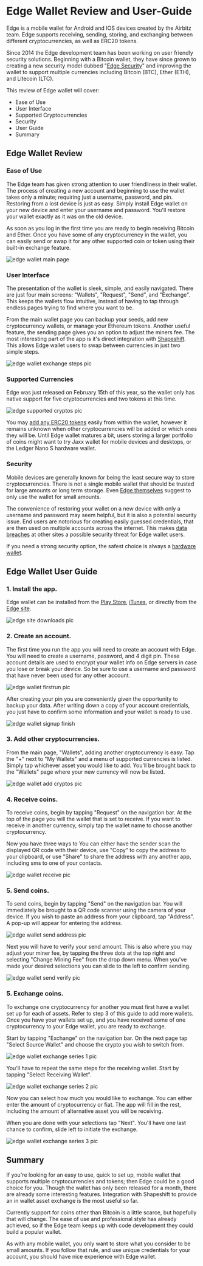 # Edge Wallet Review and User-Guide

Edge is a mobile wallet for Android and IOS devices created by the Airbitz team. Edge supports receiving, sending, storing, and exchanging between different cryptocurrencies, as well as ERC20 tokens.

Since 2014 the Edge development team has been working on user friendly security solutions. Beginning with a Bitcoin wallet, they have since grown to creating a new security model dubbed "[Edge Security](https://edgesecure.co/about/)" and improving the wallet to support multiple currencies including Bitcoin (BTC), Ether (ETH), and Litecoin (LTC).

This review of Edge wallet will cover:

+ Ease of Use
+ User Interface
+ Supported Cryptocurrencies
+ Security
+ User Guide
+ Summary

## Edge Wallet Review

### Ease of Use

The Edge team has given strong attention to user friendliness in their wallet. The process of creating a new account and beginning to use the wallet takes only a minute; requiring just a username, password, and pin. Restoring from a lost device is just as easy. Simply install Edge wallet on your new device and enter your username and password. You'll restore your wallet exactly as it was on the old device.

As soon as you log in the first time you are ready to begin receiving Bitcoin and Ether. Once you have some of any cryptocurrency in the wallet, you can easily send or swap it for any other supported coin or token using their built-in exchange feature.

![edge wallet main page](/reviews-guides/edge-wallet_03-08-18/edge-wallet-media/edge_wallet-main-page.png)

### User Interface

The presentation of the wallet is sleek, simple, and easily navigated. There are just four main screens: "Wallets", "Request", "Send", and "Exchange". This keeps the wallets flow intuitive, instead of having to tap through endless pages trying to find where you want to be.

From the main wallet page you can backup your seeds, add new cryptocurrency wallets, or manage your Ethereum tokens. Another useful feature, the sending page gives you an option to adjust the miners fee. The most interesting part of the app is it's direct integration with [Shapeshift](https://info.shapeshift.io/about). This allows Edge wallet users to swap between currencies in just two simple steps.

![edge wallet exchange steps pic](/reviews-guides/edge-wallet_03-08-18/edge-wallet-media/edge_exchange-both-steps.png)

### Supported Currencies

Edge was just released on February 15th of this year, so the wallet only has native support for five cryptocurrencies and two tokens at this time.

![edge supported cryptos pic](/reviews-guides/edge-wallet_03-08-18/edge-wallet-media/edge_site-supported-cryptos.png)

You may [add any ERC20 tokens](https://blog.edgesecure.co/how-to-add-erc20-tokens-to-edge-4c4951c3a8cc) easily from within the wallet, however it remains unknown when other cryptocurrencies will be added or which ones they will be. Until Edge wallet matures a bit, users storing a larger portfolio of coins might want to try Jaxx wallet for mobile devices and desktops, or the Ledger Nano S hardware wallet.

### Security

Mobile devices are generally known for being the least secure way to store cryptocurrencies. There is not a single mobile wallet that should be trusted for large amounts or long term storage. Even [Edge themselves](https://support.edgesecure.co/support/solutions/articles/8000058679-how-much-money-is-safe-to-put-on-edge-) suggest to only use the wallet for small amounts.

The convenience of restoring your wallet on a new device with only a username and password may seem helpful, but it is also a potential security issue. End users are notorious for creating easily guessed credentials, that are then used on multiple accounts across the internet. This makes [data breaches](https://en.wikipedia.org/wiki/List_of_data_breaches) at other sites a possible security threat for Edge wallet users.

If you need a strong security option, the safest choice is always a [hardware wallet](https://unhashed.com/best-bitcoin-ethereum-altcoin-wallet-reviews/#hardware).

## Edge Wallet User Guide

### 1. Install the app.

Edge wallet can be installed from the [Play Store](https://play.google.com/store/apps/details?id=co.edgesecure.app), [iTunes](https://itunes.apple.com/us/app/edge-bitcoin-wallet/id1344400091?mt=8), or directly from the [Edge site](https://edgesecure.co).

![edge site downloads pic](/reviews-guides/edge-wallet_03-08-18/edge-wallet-media/edge_site-downloads.png)

### 2. Create an account.

The first time you run the app you will need to create an account with Edge. You will need to create a username, password, and 4 digit pin. These account details are used to encrypt your wallet info on Edge servers in case you lose or break your device. So be sure to use a username and password that have never been used for any other account.

![edge wallet firstrun pic](/reviews-guides/edge-wallet_03-08-18/edge-wallet-media/edge_wallet-create-account.png)

After creating your pin you are conveniently given the opportunity to backup your data. After writing down a copy of your account credentials, you just have to confirm some information and your wallet is ready to use.

![edge wallet signup finish](/reviews-guides/edge-wallet_03-08-18/edge-wallet-media/edge_wallet-signup-finish.png)

### 3. Add other cryptocurrencies.

From the main page, "Wallets", adding another cryptocurrency is easy. Tap the "+" next to "My Wallets" and a menu of supported currencies is listed. Simply tap whichever asset you would like to add. You'll be brought back to the "Wallets" page where your new currency will now be listed.

![edge wallet add cryptos pic](/reviews-guides/edge-wallet_03-08-18/edge-wallet-media/edge_wallet-add-cryptos.png)

### 4. Receive coins.

To receive coins, begin by tapping "Request" on the navigation bar. At the top of the page you will the wallet that is set to receive. If you want to receive in another currency, simply tap the wallet name to choose another cryptocurrency.

Now you have three ways to You can either have the sender scan the displayed QR code with their device, use "Copy" to copy the address to your clipboard, or use "Share" to share the address with any another app, including sms to one of your contacts.

![edge wallet receive pic](/reviews-guides/edge-wallet_03-08-18/edge-wallet-media/edge_wallet-receive.png)

### 5. Send coins.

To send coins, begin by tapping "Send" on the navigation bar. You will immediately be brought to a QR code scanner using the camera of your device. If you wish to paste an address from your clipboard, tap "Address". A pop-up will appear for entering the address.

![edge wallet send address pic](reviews-guides/edge-wallet_03-08-18/edge-wallet-media/edge_wallet-send-series.png)

Next you will have to verify your send amount. This is also where you may adjust your miner fee, by tapping the three dots at the top right and selecting "Change Mining Fee" from the drop down menu. When you've made your desired selections you can slide to the left to confirm sending.

![edge wallet send verify pic](/reviews-guides/edge-wallet_03-08-18/edge-wallet-media/edge_wallet-send-verify.png)

### 5. Exchange coins.

To exchange one cryptocurrency for another you must first have a wallet set up for each of assets. Refer to step 3 of this guide to add more wallets. Once you have your wallets set up, and you have received some of one cryptocurrency to your Edge wallet, you are ready to exchange.

Start by tapping "Exchange" on the navigation bar. On the next page tap "Select Source Wallet" and choose the crypto you wish to switch from.

![edge wallet exchange series 1 pic](/reviews-guides/edge-wallet_03-08-18/edge-wallet-media/edge_wallet-exchange-series-1.png)

You'll have to repeat the same steps for the receiving wallet. Start by tapping "Select Receiving Wallet".

![edge wallet exchange series 2 pic](/reviews-guides/edge-wallet_03-08-18/edge-wallet-media/edge_wallet-exchange-series-2.png)

Now you can select how much you would like to exchange. You can either enter the amount of cryptocurrency or fiat. The app will fill in the rest, including the amount of alternative asset you will be receiving.

When you are done with your selections tap "Next". You'll have one last chance to confirm, slide left to initiate the exchange.

![edge wallet exchange series 3 pic](/reviews-guides/edge-wallet_03-08-18/edge-wallet-media/edge_wallet-exchange-series-3.png)

## Summary

If you're looking for an easy to use, quick to set up, mobile wallet that supports multiple cryptocurrencies and tokens; then Edge could be a good choice for you. Though the wallet has only been released for a month, there are already some interesting features. Integration with Shapeshift to provide an in wallet asset exchange is the most useful so far.

Currently support for coins other than Bitcoin is a little scarce, but hopefully that will change. The ease of use and professional style has already achieved, so if the Edge team keeps up with code development they could build a popular wallet.

As with any mobile wallet, you only want to store what you consider to be small amounts. If you follow that rule, and use unique credentials for your account, you should have nice experience with Edge wallet.